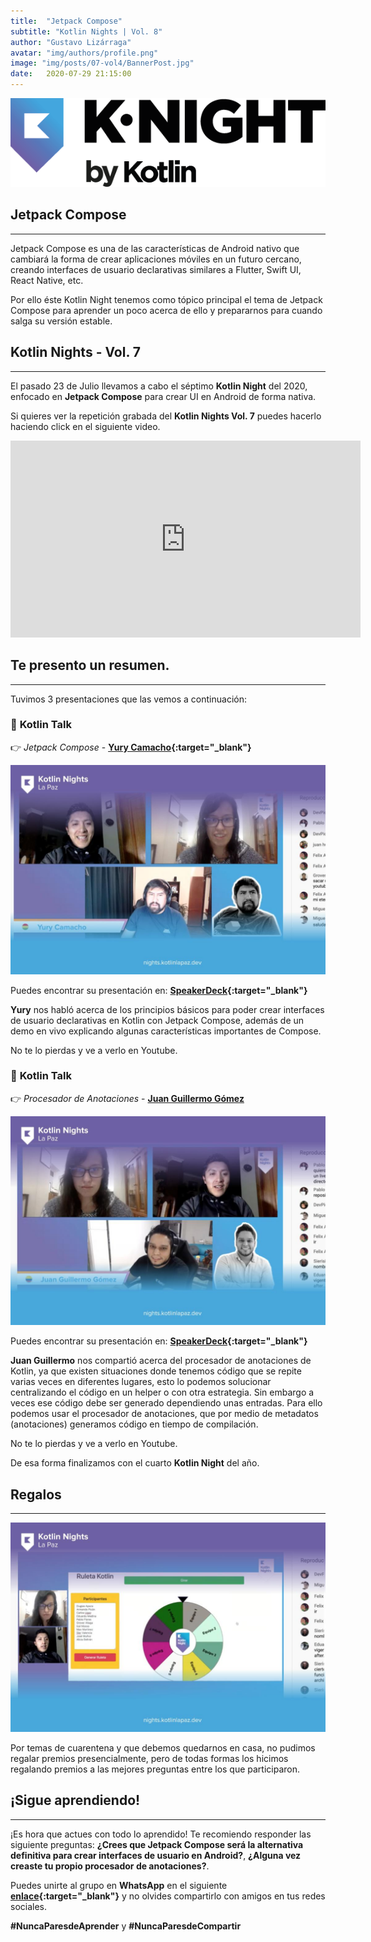 ```yaml
---
title:  "Jetpack Compose"
subtitle: "Kotlin Nights | Vol. 8"
author: "Gustavo Lizárraga"
avatar: "img/authors/profile.png"
image: "img/posts/07-vol4/BannerPost.jpg"
date:   2020-07-29 21:15:00
---
```


<img src="img/knights/knightlogo.png" alt="K-Night" class="responsive-logo">

## **Jetpack Compose**
---

Jetpack Compose es una de las características de Android nativo que cambiará la forma de crear aplicaciones móviles en un futuro cercano, creando interfaces de usuario declarativas similares a Flutter, Swift UI, React Native, etc.

Por ello éste Kotlin Night tenemos como tópico principal el tema de Jetpack Compose para aprender un poco acerca de ello y prepararnos para cuando salga su versión estable.

## **Kotlin Nights - Vol. 7**
---

El pasado 23 de Julio llevamos a cabo el séptimo **Kotlin Night** del 2020, enfocado en **Jetpack Compose** para crear UI en Android de forma nativa.

Si quieres ver la repetición grabada del **Kotlin Nights Vol. 7** puedes hacerlo haciendo click en el siguiente video.

<div class="video-container">
<iframe width="560" height="315" src="https://www.youtube.com/embed/JEF4owJNoFU" frameborder="0" allow="accelerometer; autoplay; encrypted-media; gyroscope; picture-in-picture" allowfullscreen></iframe></div>

## **Te presento un resumen.**
---
Tuvimos 3 presentaciones que las vemos a continuación:

### 📢 **Kotlin Talk**

👉 *Jetpack Compose* - **[Yury Camacho](https://twitter.com/camachoyury){:target="_blank"}**

<img src="img/posts/10-vol7/FotoYury.jpg" alt="Yury Camacho" class="responsive">

Puedes encontrar su presentación en: **[SpeakerDeck](https://speakerdeck.com/camachoyury){:target="_blank"}**

**Yury** nos habló acerca de los principios básicos para poder crear interfaces de usuario declarativas en Kotlin con Jetpack Compose, además de un demo en vivo explicando algunas características importantes de Compose.

No te lo pierdas y ve a verlo en Youtube.

### 📢 **Kotlin Talk**

👉 *Procesador de Anotaciones* - **[Juan Guillermo Gómez](https://twitter.com/jggomezt)**

<img src="img/posts/10-vol7/FotoJuanGuillermo.jpg" alt="Juan Guillermo Gómez" class="responsive">

Puedes encontrar su presentación en: **[SpeakerDeck](https://speakerdeck.com/jggomez){:target="_blank"}**

**Juan Guillermo** nos compartió acerca del procesador de anotaciones de Kotlin, ya que existen situaciones donde tenemos código que se repite varias veces en diferentes lugares, esto lo podemos solucionar centralizando el código en un helper o con otra estrategia. Sin embargo a veces ese código debe ser generado dependiendo unas entradas. Para ello podemos usar el procesador de anotaciones, que por medio de metadatos (anotaciones) generamos código en tiempo de compilación.

No te lo pierdas y ve a verlo en Youtube.

De esa forma finalizamos con el cuarto **Kotlin Night** del año.

## **Regalos**
---

<img src="img/posts/10-vol7/FotoPremios.jpg" alt="Premios" class="responsive">

Por temas de cuarentena y que debemos quedarnos en casa, no pudimos regalar premios presencialmente, pero de todas formas los hicimos regalando premios a las mejores preguntas entre los que participaron. 

## **¡Sigue aprendiendo!**
---

¡Es hora que actues con todo lo aprendido!
Te recomiendo responder las siguiente preguntas:
**¿Crees que Jetpack Compose será la alternativa definitiva para crear interfaces de usuario en Android?**, **¿Alguna vez creaste tu propio procesador de anotaciones?**.

Puedes unirte al grupo en **WhatsApp** en el siguiente **[enlace](https://chat.whatsapp.com/IB0gxV6ke1H2ilzitfwkas){:target="_blank"}** y no olvides compartirlo con amigos en tus redes sociales.

**#NuncaParesdeAprender** y **#NuncaParesdeCompartir**
